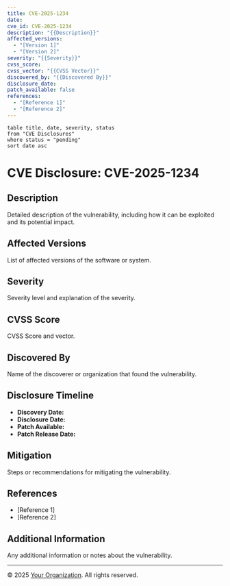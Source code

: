 ```yaml
---
title: CVE-2025-1234
date:
cve_id: CVE-2025-1234
description: "{{Description}}"
affected_versions:
  - "[Version 1]"
  - "[Version 2]"
severity: "{{Severity}}"
cvss_score:
cvss_vector: "{{CVSS Vector}}"
discovered_by: "{{Discovered By}}"
disclosure_date:
patch_available: false
references:
  - "[Reference 1]"
  - "[Reference 2]"
---
```


```dataview
table title, date, severity, status
from "CVE Disclosures"
where status = "pending"
sort date asc
```

# CVE Disclosure: CVE-2025-1234

## Description
Detailed description of the vulnerability, including how it can be exploited and its potential impact.

## Affected Versions
List of affected versions of the software or system.

## Severity
Severity level and explanation of the severity.

## CVSS Score
CVSS Score and vector.

## Discovered By
Name of the discoverer or organization that found the vulnerability.

## Disclosure Timeline
- **Discovery Date:**
- **Disclosure Date:**
- **Patch Available:**
- **Patch Release Date:**

## Mitigation
Steps or recommendations for mitigating the vulnerability.

## References
- [Reference 1]
- [Reference 2]

## Additional Information
Any additional information or notes about the vulnerability.

---
© 2025 [Your Organization](t-mobile.github.io). All rights reserved.
